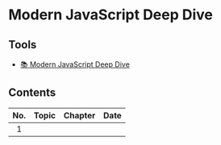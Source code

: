# Modern JavaScript Deep Dive

## Tools

- [📚 Modern JavaScript Deep Dive](https://m.yes24.com/Goods/Detail/92742567)

## Contents

| No. | Topic | Chapter | Date |
| :-: | :---: | :-----: | :--: |
|  1  |       |         |      |
